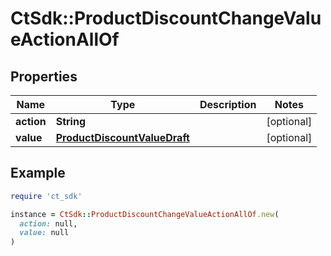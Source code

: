 # CtSdk::ProductDiscountChangeValueActionAllOf

## Properties

| Name | Type | Description | Notes |
| ---- | ---- | ----------- | ----- |
| **action** | **String** |  | [optional] |
| **value** | [**ProductDiscountValueDraft**](ProductDiscountValueDraft.md) |  | [optional] |

## Example

```ruby
require 'ct_sdk'

instance = CtSdk::ProductDiscountChangeValueActionAllOf.new(
  action: null,
  value: null
)
```

